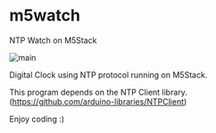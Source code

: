 # m5watch
NTP Watch on M5Stack

![main](https://user-images.githubusercontent.com/36701417/70055406-d106ca80-161c-11ea-8253-42a26e78c976.png)

Digital Clock using NTP protocol running on M5Stack.

This program depends on the NTP Client library. (https://github.com/arduino-libraries/NTPClient)

Enjoy coding :)
